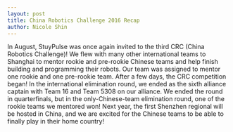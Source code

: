 ```yaml
---
layout: post
title: China Robotics Challenge 2016 Recap
author: Nicole Shin
---
```

In August, StuyPulse was once again invited to the third CRC (China Robotics Challenge)! We flew with many other international teams to Shanghai to mentor rookie and pre-rookie Chinese teams and help finish building and programming their robots. Our team was assigned to mentor one rookie and one pre-rookie team. After a few days, the CRC competition began! In the international elimination round, we ended as the sixth alliance captain with Team 16 and Team 5308 on our alliance. We ended the round in quarterfinals, but in the only-Chinese-team elimination round, one of the rookie teams we mentored won! Next year, the first Shenzhen regional will be hosted in China, and we are excited for the Chinese teams to be able to finally play in their home country!

